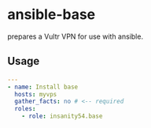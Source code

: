 # ansible-base

prepares a Vultr VPN for use with ansible.

## Usage

```yaml
---
- name: Install base
  hosts: myvps
  gather_facts: no # <-- required
  roles:
    - role: insanity54.base
```